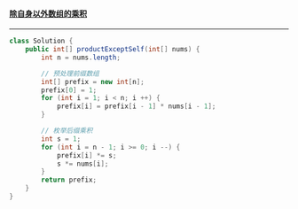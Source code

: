 #### <a href="https://leetcode.cn/problems/product-of-array-except-self/">除自身以外数组的乘积</a>

------------

```java
class Solution {
    public int[] productExceptSelf(int[] nums) {
        int n = nums.length;

        // 预处理前缀数组
        int[] prefix = new int[n];
        prefix[0] = 1;
        for (int i = 1; i < n; i ++) {
            prefix[i] = prefix[i - 1] * nums[i - 1];
        }

        // 枚举后缀乘积
        int s = 1;
        for (int i = n - 1; i >= 0; i --) {
            prefix[i] *= s;
            s *= nums[i];
        }
        return prefix;
    }
}
```

